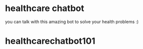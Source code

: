 # healthcare chatbot

you can talk with this amazing bot to solve your health problems :)
# healthcarechatbot101
